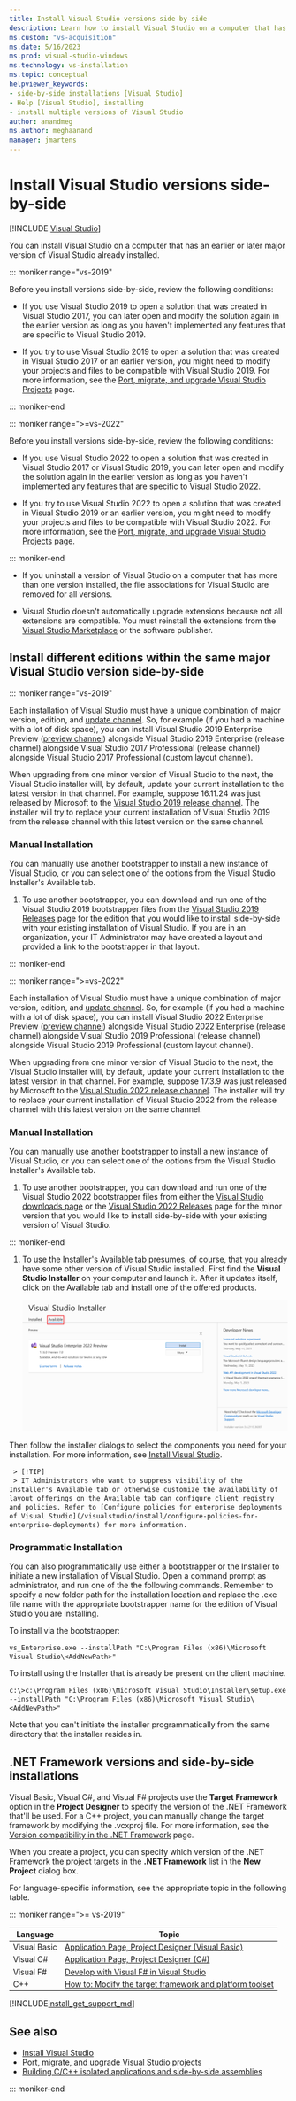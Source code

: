 ```yaml
---
title: Install Visual Studio versions side-by-side
description: Learn how to install Visual Studio on a computer that has an earlier or later version of Visual Studio already installed.
ms.custom: "vs-acquisition"
ms.date: 5/16/2023
ms.prod: visual-studio-windows
ms.technology: vs-installation
ms.topic: conceptual
helpviewer_keywords:
- side-by-side installations [Visual Studio]
- Help [Visual Studio], installing
- install multiple versions of Visual Studio
author: anandmeg
ms.author: meghaanand
manager: jmartens
---
```

# Install Visual Studio versions side-by-side

 [!INCLUDE [Visual Studio](~/includes/applies-to-version/vs-windows-only.md)]

You can install Visual Studio on a computer that has an earlier or later major version of Visual Studio already installed.

::: moniker range="vs-2019"

Before you install versions side-by-side, review the following conditions:

* If you use Visual Studio 2019 to open a solution that was created in Visual Studio 2017, you can later open and modify the solution again in the earlier version as long as you haven't implemented any features that are specific to Visual Studio 2019.

* If you try to use Visual Studio 2019 to open a solution that was created in Visual Studio 2017 or an earlier version, you might need to modify your projects and files to be compatible with Visual Studio 2019. For more information, see the [Port, migrate, and upgrade Visual Studio Projects](../porting/port-migrate-and-upgrade-visual-studio-projects.md) page.

::: moniker-end

::: moniker range=">=vs-2022"

Before you install versions side-by-side, review the following conditions:

* If you use Visual Studio 2022 to open a solution that was created in Visual Studio 2017 or Visual Studio 2019, you can later open and modify the solution again in the earlier version as long as you haven't implemented any features that are specific to Visual Studio 2022.

* If you try to use Visual Studio 2022 to open a solution that was created in Visual Studio 2019 or an earlier version, you might need to modify your projects and files to be compatible with Visual Studio 2022. For more information, see the [Port, migrate, and upgrade Visual Studio Projects](../porting/port-migrate-and-upgrade-visual-studio-projects.md) page.

::: moniker-end

* If you uninstall a version of Visual Studio on a computer that has more than one version installed, the file associations for Visual Studio are removed for all versions.

* Visual Studio doesn't automatically upgrade extensions because not all extensions are compatible. You must reinstall the extensions from the [Visual Studio Marketplace](https://marketplace.visualstudio.com/) or the software publisher.

## Install different editions within the same major Visual Studio version side-by-side

::: moniker range="vs-2019"

Each installation of Visual Studio must have a unique combination of major version, edition, and [update channel](/visualstudio/install/update-visual-studio?view=vs-2019#configure-source-location-of-updates). So, for example (if you had a machine with a lot of disk space), you can install Visual Studio 2019 Enterprise Preview ([preview channel](/visualstudio/productinfo/release-rhythm)) alongside Visual Studio 2019 Enterprise (release channel) alongside Visual Studio 2017 Professional (release channel) alongside Visual Studio 2017 Professional (custom layout channel).

When upgrading from one minor version of Visual Studio to the next, the Visual Studio installer will, by default, update your current installation to the latest version in that channel. For example, suppose 16.11.24 was just released by Microsoft to the [Visual Studio 2019 release channel](/visualstudio/productinfo/release-rhythm). The installer will try to replace your current installation of Visual Studio 2019 from the release channel with this latest version on the same channel. 

### Manual Installation

You can manually use another bootstrapper to install a new instance of Visual Studio, or you can select one of the options from the Visual Studio Installer's Available tab.  

1. To use another bootstrapper, you can download and run one of the Visual Studio 2019 bootstrapper files from the [Visual Studio 2019 Releases](/visualstudio/releases/2019/history#installing-an-earlier-release) page for the edition that you would like to install side-by-side with your existing installation of Visual Studio. If you are in an organization, your IT Administrator may have created a layout and provided a link to the bootstrapper in that layout.

::: moniker-end

::: moniker range=">=vs-2022"

Each installation of Visual Studio must have a unique combination of major version, edition, and [update channel](/visualstudio/install/update-visual-studio?view=vs-2022#configure-source-location-of-updates-1). So, for example (if you had a machine with a lot of disk space), you can install Visual Studio 2022 Enterprise Preview ([preview channel](/visualstudio/productinfo/release-rhythm)) alongside Visual Studio 2022 Enterprise (release channel) alongside Visual Studio 2019 Professional (release channel) alongside Visual Studio 2019 Professional (custom layout channel).

When upgrading from one minor version of Visual Studio to the next, the Visual Studio installer will, by default, update your current installation to the latest version in that channel. For example, suppose 17.3.9 was just released by Microsoft to the [Visual Studio 2022 release channel](/visualstudio/productinfo/release-rhythm). The installer will try to replace your current installation of Visual Studio 2022 from the release channel with this latest version on the same channel. 

### Manual Installation

You can manually use another bootstrapper to install a new instance of Visual Studio, or you can select one of the options from the Visual Studio Installer's Available tab.  

1. To use another bootstrapper, you can download and run one of the Visual Studio 2022 bootstrapper files from either the [Visual Studio downloads page](https://visualstudio.microsoft.com/downloads) or the [Visual Studio 2022 Releases](/visualstudio/releases/2022/release-history#release-dates-and-build-numbers) page for the minor version that you would like to install side-by-side with your existing version of Visual Studio.

::: moniker-end

1. To use the Installer's Available tab presumes, of course, that you already have some other version of Visual Studio installed. First find the **Visual Studio Installer** on your computer and launch it. After it updates itself, click on the Available tab and install one of the offered products. 

     ![Screenshot showing Visual Studio Installer's Available tab.](media/available-tab.png "Choose a product to install from the Available tab")


Then follow the installer dialogs to select the components you need for your installation. For more information, see [Install Visual Studio](install-visual-studio.md#step-4---choose-workloads).

     > [!TIP]
     > IT Administrators who want to suppress visibility of the Installer's Available tab or otherwise customize the availability of layout offerings on the Available tab can configure client registry and policies. Refer to [Configure policies for enterprise deployments of Visual Studio](/visualstudio/install/configure-policies-for-enterprise-deployments) for more information. 
     
### Programmatic Installation

You can also programmatically use either a bootstrapper or the Installer to initiate a new installation of Visual Studio. Open a command prompt as administrator, and run one of the the following commands. Remember to specify a new folder path for the installation location and replace the .exe file name with the appropriate bootstrapper name for the edition of Visual Studio you are installing. 

To install via the bootstrapper:

   ```shell
   vs_Enterprise.exe --installPath "C:\Program Files (x86)\Microsoft Visual Studio\<AddNewPath>"
   ```

To install using the Installer that is already be present on the client machine.

   ```shell
   c:\>c:\Program Files (x86)\Microsoft Visual Studio\Installer\setup.exe --installPath "C:\Program Files (x86)\Microsoft Visual Studio\<AddNewPath>"
   ```

Note that you can't initiate the installer programmatically from the same directory that the installer resides in.

## .NET Framework versions and side-by-side installations

Visual Basic, Visual C#, and Visual F# projects use the **Target Framework** option in the **Project Designer** to specify the version of the .NET Framework that'll be used. For a C++ project, you can manually change the target framework by modifying the .vcxproj file. For more information, see the [Version compatibility in the .NET Framework](/dotnet/framework/migration-guide/version-compatibility) page.

When you create a project, you can specify which version of the .NET Framework the project targets in the **.NET Framework** list in the **New Project** dialog box.

For language-specific information, see the appropriate topic in the following table.

::: moniker range=">= vs-2019"

| Language     | Topic                                                                                                                           |
|--------------|---------------------------------------------------------------------------------------------------------------------------------|
| Visual Basic | [Application Page, Project Designer (Visual Basic)](../ide/reference/application-page-project-designer-visual-basic.md)         |
| Visual C#    | [Application Page, Project Designer (C#)](../ide/reference/application-page-project-designer-csharp.md)                         |
| Visual F#    | [Develop with Visual F# in Visual Studio](../ide/fsharp-visual-studio.md)                                                       |
| C++          | [How to: Modify the target framework and platform toolset](/cpp/build/how-to-modify-the-target-framework-and-platform-toolset/) |

[!INCLUDE[install_get_support_md](includes/install_get_support_md.md)]

## See also

* [Install Visual Studio](install-visual-studio.md)
* [Port, migrate, and upgrade Visual Studio projects](../porting/port-migrate-and-upgrade-visual-studio-projects.md)
* [Building C/C++ isolated applications and side-by-side assemblies](/cpp/build/building-c-cpp-isolated-applications-and-side-by-side-assemblies/)

::: moniker-end
